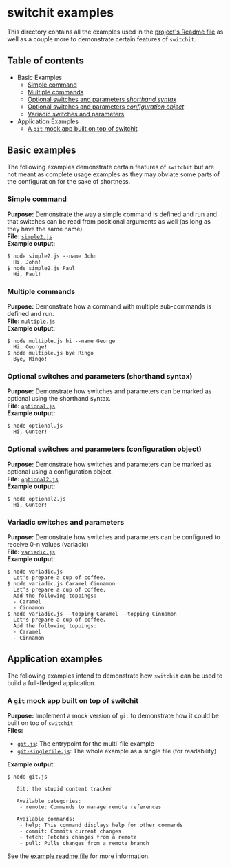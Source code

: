 # switchit examples

This directory contains all the examples used in the [project's Readme file](../Readme.md) as well as a couple more to demonstrate certain features of `switchit`.

## Table of contents
- Basic Examples
    - [Simple command](#simple-command)
    - [Multiple commands](#multiple-commands)
    - [Optional switches and parameters _shorthand syntax_](#optional-switches-and-parameters-shorthand-syntax)
    - [Optional switches and parameters _configuration object_](#optional-switches-and-parameters-configuration-object)
    - [Variadic switches and parameters](#variadic-switches-and-parameters)
- Application Examples
    - [A `git` mock app built on top of switchit](#a-git-mock-app-built-on-top-of-switchit)

## Basic examples

The following examples demonstrate certain features of `switchit` but are not meant as complete usage examples as they may obviate some parts of the configuration for the sake of shortness.

### Simple command
**Purpose:** Demonstrate the way a simple command is defined and run and that switches can be read from positional arguments as well (as long as they have the same name).  
**File:** [`simple2.js`](simple2.js)  
**Example output:**

    $ node simple2.js --name John 
      Hi, John!
    $ node simple2.js Paul
      Hi, Paul!

### Multiple commands
**Purpose:** Demonstrate how a command with multiple sub-commands is defined and run.  
**File:** [`multiple.js`](multiple.js)  
**Example output:** 

    $ node multiple.js hi --name George  
      Hi, George!
    $ node multiple.js bye Ringo       
      Bye, Ringo!


### Optional switches and parameters (shorthand syntax)
**Purpose:** Demonstrate how switches and parameters can be marked as optional using the shorthand syntax.  
**File:** [`optional.js`](optional.js)  
**Example output:**

    $ node optional.js 
      Hi, Gunter!

### Optional switches and parameters (configuration object)
**Purpose:** Demonstrate how switches and parameters can be marked as optional using a configuration object.  
**File:** [`optional2.js`](optional2.js)  
**Example output:**

    $ node optional2.js 
      Hi, Gunter!

### Variadic switches and parameters
**Purpose:** Demonstrate how switches and parameters can be configured to receive 0-n values (variadic)  
**File:** [`variadic.js`](variadic.js)  
**Example output**:

    $ node variadic.js 
      Let's prepare a cup of coffee.
    $ node variadic.js Caramel Cinnamon
      Let's prepare a cup of coffee.
      Add the following toppings:
      - Caramel
      - Cinnamon
    $ node variadic.js --topping Caramel --topping Cinnamon
      Let's prepare a cup of coffee.
      Add the following toppings:
      - Caramel
      - Cinnamon

## Application examples
The following examples intend to demonstrate how `switchit` can be used to build a full-fledged application.

### A `git` mock app built on top of switchit
**Purpose:** Implement a mock version of `git` to demonstrate how it could be built on top of `switchit`  
**Files:**
- [`git.js`](git.js): The entrypoint for the multi-file example
- [`git-singlefile.js`](git-singlefile.js): The whole example as a single file (for readability)  

**Example output**:

    $ node git.js  
       
       Git: the stupid content tracker
       
       Available categories:
        - remote: Commands to manage remote references
       
       Available commands:
        - help: This command displays help for other commands
        - commit: Commits current changes
        - fetch: Fetches changes from a remote
        - pull: Pulls changes from a remote branch
        
See the [example readme file](git/) for more information.
